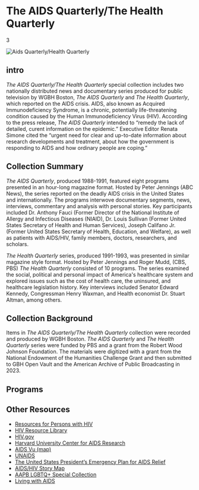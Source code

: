 # The AIDS Quarterly/The Health Quarterly

3

![](https://s3.amazonaws.com/openvault.wgbh.org/special_collections/aids-quarterly/AQHQ-Diptych-Blue-Fill.jpg "Aids Quarterly/Health Quarterly")

## intro

*The AIDS Quarterly/The Health Quarterly* special collection includes two nationally distributed news and documentary series produced for public television by WGBH Boston, *The AIDS Quarterly* and *The Health Quarterly*, which reported on the AIDS crisis. AIDS, also known as Acquired Immunodeficiency Syndrome, is a chronic, potentially life-threatening condition caused by the Human Immunodeficiency Virus (HIV). According to the press release, *The AIDS Quarterly* intended to “remedy the lack of detailed, curent information on the epidemic.” Executive Editor Renata Simone cited the “urgent need for clear and up-to-date information about research developments and treatment, about how the government is responding to AIDS and how ordinary people are coping.”


## Collection Summary

*The AIDS Quarterly*, produced 1988-1991, featured eight programs presented in an hour-long magazine format. Hosted by Peter Jennings (ABC News), the series reported on the deadly AIDS crisis in the United States and internationally. The programs interwove documentary segments, news, interviews, commentary and analysis with personal stories. Key participants included Dr. Anthony Fauci (Former Director of the National Institute of Allergy and Infectious Diseases (NIAID), Dr. Louis Sullivan (Former United States Secretary of Health and Human Services), Joseph Califano Jr. (Former United States Secretary of Health, Education, and Welfare), as well as patients with AIDS/HIV, family members, doctors, researchers, and scholars.

*The Health Quarterly* series, produced 1991-1993, was presented in similar magazine style format. Hosted by Peter Jennings and Roger Mudd, (CBS, PBS) *The Health Quarterly* consisted of 10 programs. The series examined the social, political and personal impact of America's healthcare system and explored issues such as the cost of health care, the uninsured, and healthcare legislation history. Key interviews included Senator Edward Kennedy, Congressman Henry Waxman, and Health economist Dr. Stuart Altman, among others.

## Collection Background

Items in *The AIDS Quarterly/The Health Quarterly* collection were recorded and produced by WGBH Boston. *The AIDS Quarterly* and *The Health Quarterly* series were funded by PBS and a grant from the Robert Wood Johnson Foundation. The materials were digitized with a grant from the National Endowment of the Humanities Challenge Grant and then submitted to GBH Open Vault and the American Archive of Public Broadcasting in 2023.

## Programs

[](http://localhost:3000/catalog?f[special_collection_tags][]=aqhq_programs)

## Other Resources

- [Resources for Persons with HIV](https://www.cdc.gov/hiv/basics/livingwithhiv/resources.html) 
- [HIV Resource Library](https://www.cdc.gov/hiv/library/index.html) 
- [HIV.gov](https://www.hiv.gov/) 
- [Harvard University Center for AIDS Research](https://cfar.globalhealth.harvard.edu/pages/resources) 
- [AIDS Vu (map)](https://aidsvu.org/) 
- [UNAIDS](https://www.unaids.org/en) 
- [The United States President’s Emergency Plan for AIDS Relief](https://www.state.gov/pepfar/) 
- [AIDS/HIV Story Map](https://storymaps.arcgis.com/stories/6507a92c822d46b1a6e034a4f44a4d9f) 
- [AAPB LGBTQ+ Special Collection](https://americanarchive.org/special_collections/lgbt) 
- [Living with AIDS](https://americanarchive.org/catalog/cpb-aacip_513-mp4vh5db5p)
